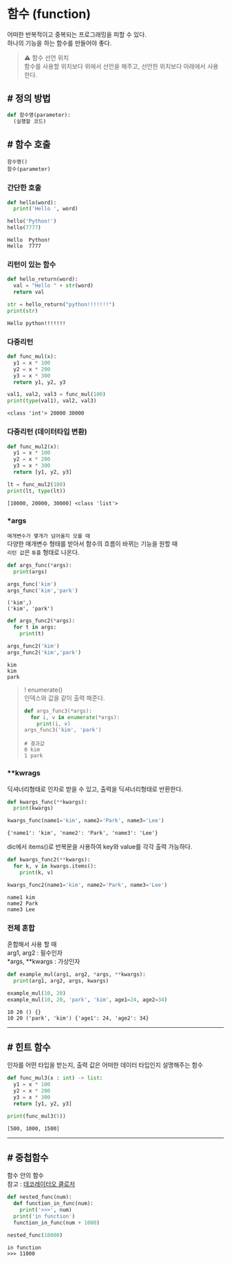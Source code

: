 # 함수 (function)
어떠한 반복적이고 중복되는 프로그래밍을 피할 수 있다.  
하나의 기능을 하는 함수를 만들어야 좋다.  
> ⚠️ 함수 선언 위치  
> 함수를 사용할 위치보다 위에서 선언을 해주고, 선언한 위치보다 아래에서 사용한다.

## # 정의 방법
```py
def 함수명(parameter):
  (실행할 코드)
```

## # 함수 호출
`함수명()`  
`함수(parameter)`

### **간단한 호출**
```py
def hello(word):
  print('Hello ', word)

hello('Python!')
hello(7777)
```
```
Hello  Python!
Hello  7777
```

### **리턴이 있는 함수**
```py
def hello_return(word):
  val = "Hello " + str(word)
  return val

str = hello_return("python!!!!!!!")
print(str)
```
```
Hello python!!!!!!!
```

### **다중리턴**
```py
def func_mul(x):
  y1 = x * 100
  y2 = x * 200
  y3 = x * 300
  return y1, y2, y3

val1, val2, val3 = func_mul(100)
print(type(val1), val2, val3)
```
```
<class 'int'> 20000 30000
```

### **다중리턴 (데이터타입 변환)**
```py
def func_mul2(x):
  y1 = x * 100
  y2 = x * 200
  y3 = x * 300
  return [y1, y2, y3]

lt = func_mul2(100)
print(lt, type(lt))
```
```
[10000, 20000, 30000] <class 'list'>
```

### ***args**
`매개변수가 몇개가 넘어올지 모를 때`   
다양한 매개변수 형태를 받아서 함수의 흐름이 바뀌는 기능을 원할 때  
`리턴 값`은 `튜플` 형태로 나온다.

```py
def args_func(*args):
  print(args)

args_func('kim')
args_func('kim','park')
```
```
('kim',)
('kim', 'park')
```

```py
def args_func2(*args):
  for t in args:
    print(t)

args_func2('kim')
args_func2('kim','park')
```
```
kim
kim
park
```

> ! enumerate()  
> 인덱스와 값을 같이 출력 해준다.
> ```py
> def args_func3(*args):
>   for i, v in enumerate(*args):
>     print(i, v)
>args_func3('kim', 'park')
>```
>
>```
> # 결과값
>0 kim
>1 park
>```
  
    

### ****kwrags**
딕셔너리형태로 인자로 받을 수 있고, 출력을 딕셔너리형태로 반환한다.  

```py
def kwargs_func(**kwargs):
  print(kwargs)

kwargs_func(name1='kim', name2='Park', name3='Lee')
```
```
{'name1': 'kim', 'name2': 'Park', 'name3': 'Lee'}
```

dic에서 items()로 반복문을 사용하여 key와 value를 각각 출력 가능하다.

```py
def kwargs_func2(**kwargs):
  for k, v in kwargs.items():
    print(k, v)

kwargs_func2(name1='kim', name2='Park', name3='Lee')
```
```
name1 kim
name2 Park
name3 Lee

```

### **전체 혼합**
혼합해서 사용 할 때  
arg1, arg2 : 필수인자  
*args, **kwargs : 가상인자

```py
def example_mul(arg1, arg2, *args, **kwargs):
  print(arg1, arg2, args, kwargs)

example_mul(10, 20)
example_mul(10, 20, 'park', 'kim', age1=24, age2=34)
```
```
10 20 () {}
10 20 ('park', 'kim') {'age1': 24, 'age2': 34}
```
---

## # 힌트 함수
인자를 어떤 타입을 받는지, 출력 값은 어떠한 데이터 타입인지 설명해주는 함수  

```py
def func_mul3(x : int) -> list:
  y1 = x * 100
  y2 = x * 200
  y3 = x * 300
  return [y1, y2, y3]

print(func_mul3(5))
```
```
[500, 1000, 1500]
```
---

## # 중첩함수
함수 안의 함수  
참고 : [데코레이터오 클로저](http://schoolofweb.net/blog/posts/%ED%8C%8C%EC%9D%B4%EC%8D%AC-%EB%8D%B0%EC%BD%94%EB%A0%88%EC%9D%B4%ED%84%B0-decorator/)

```py
def nested_func(num):
  def function_in_func(num):
    print('>>>', num)
  print('in function')
  function_in_func(num + 1000)

nested_func(10000)
```
```
in function
>>> 11000
```